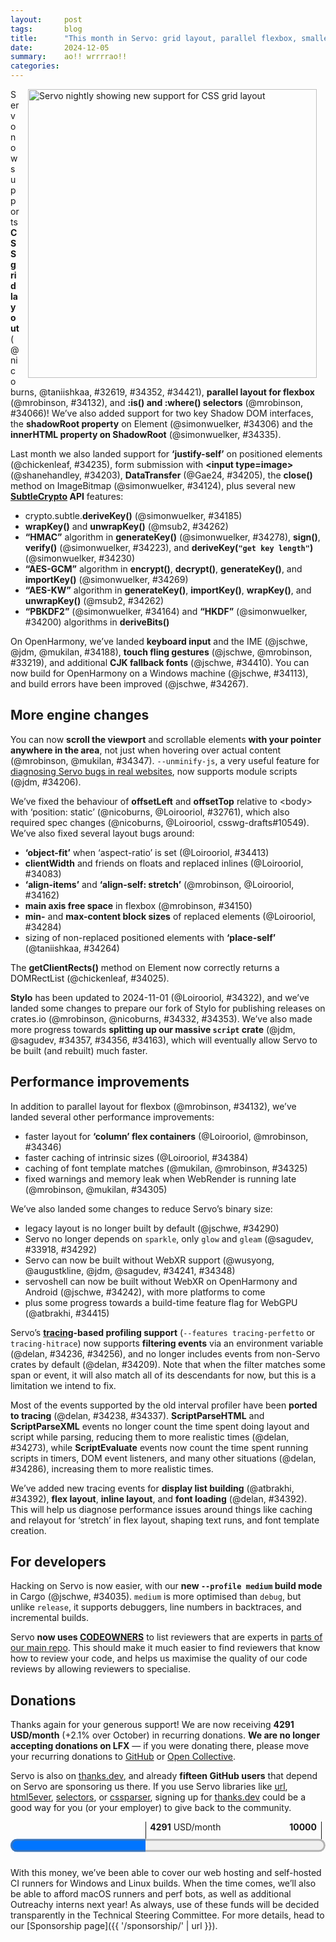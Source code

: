 ```yaml
---
layout:     post
tags:       blog
title:      "This month in Servo: grid layout, parallel flexbox, smaller binaries, and more!"
date:       2024-12-05
summary:    ao!! wrrrrao!!
categories:
---
```


<figure class="_figr"><a href="{{ '/img/blog/november-2024.png' | url }}"><img src="{{ '/img/blog/november-2024.png' | url }}" style="width: 33em;"
    alt="Servo nightly showing new support for CSS grid layout"></a></figure>

Servo now supports **CSS grid layout** (@nicoburns, @taniishkaa, #32619, #34352, #34421), **parallel layout for flexbox** (@mrobinson, #34132), and **:is() and :where() selectors** (@mrobinson, #34066)!
We’ve also added support for two key Shadow DOM interfaces, the **shadowRoot property** on Element (@simonwuelker, #34306) and the **innerHTML property on ShadowRoot** (@simonwuelker, #34335).

Last month we also landed support for **‘justify-self’** on positioned elements (@chickenleaf, #34235), form submission with **&lt;input type=image>** (@shanehandley, #34203), **DataTransfer** (@Gae24, #34205), the **close()** method on ImageBitmap (@simonwuelker, #34124), plus several new **[SubtleCrypto](https://developer.mozilla.org/en-US/docs/Web/API/SubtleCrypto) API** features:

- crypto.subtle.**deriveKey()** (@simonwuelker, #34185)
- **wrapKey()** and **unwrapKey()** (@msub2, #34262)
- **“HMAC”** algorithm in **generateKey()** (@simonwuelker, #34278), **sign()**, **verify()** (@simonwuelker, #34223), and **deriveKey(`"get key length"`)** (@simonwuelker, #34230)
- **“AES-GCM”** algorithm in **encrypt()**, **decrypt()**, **generateKey()**, and **importKey()** (@simonwuelker, #34269)
- **“AES-KW”** algorithm in **generateKey()**, **importKey()**, **wrapKey()**, and **unwrapKey()** (@msub2, #34262)
- **“PBKDF2”** (@simonwuelker, #34164) and **“HKDF”** (@simonwuelker, #34200) algorithms in **deriveBits()**

On OpenHarmony, we’ve landed **keyboard input** and the IME (@jschwe, @jdm, @mukilan, #34188), **touch fling gestures** (@jschwe, @mrobinson, #33219), and additional **CJK fallback fonts** (@jschwe, #34410).
You can now build for OpenHarmony on a Windows machine (@jschwe, #34113), and build errors have been improved (@jschwe, #34267).

## More engine changes

You can now **scroll the viewport** and scrollable elements **with your pointer anywhere in the area**, not just when hovering over actual content (@mrobinson, @mukilan, #34347).
`--unminify-js`, a very useful feature for [diagnosing Servo bugs in real websites](https://book.servo.org/hacking/web-compat-bugs.html#diagnosing-js-errors), now supports module scripts (@jdm, #34206).

We’ve fixed the behaviour of **offsetLeft** and **offsetTop** relative to &lt;body> with ‘position: static’ (@nicoburns, @Loirooriol, #32761), which also required spec changes (@nicoburns, @Loirooriol, csswg-drafts#10549).
We’ve also fixed several layout bugs around:

- **‘object-fit’** when ‘aspect-ratio’ is set (@Loirooriol, #34413)
- **clientWidth** and friends on floats and replaced inlines (@Loirooriol, #34083)
- **‘align-items’** and **‘align-self: stretch’** (@mrobinson, @Loirooriol, #34162)
- **main axis free space** in flexbox (@mrobinson, #34150)
- **min-** and **max-content block sizes** of replaced elements (@Loirooriol, #34284)
- sizing of non-replaced positioned elements with **‘place-self’** (@taniishkaa, #34264)

The **getClientRects()** method on Element now correctly returns a DOMRectList (@chickenleaf, #34025).

**Stylo** has been updated to 2024-11-01 (@Loirooriol, #34322), and we’ve landed some changes to prepare our fork of Stylo for publishing releases on crates.io (@mrobinson, @nicoburns, #34332, #34353).
We’ve also made more progress towards **splitting up our massive `script` crate** (@jdm, @sagudev, #34357, #34356, #34163), which will eventually allow Servo to be built (and rebuilt) much faster.

## Performance improvements

In addition to parallel layout for flexbox (@mrobinson, #34132), we’ve landed several other performance improvements:

- faster layout for **‘column’ flex containers** (@Loirooriol, @mrobinson, #34346)
- faster caching of intrinsic sizes (@Loirooriol, #34384)
- caching of font template matches (@mukilan, @mrobinson, #34325)
- fixed warnings and memory leak when WebRender is running late (@mrobinson, @mukilan, #34305)

We’ve also landed some changes to reduce Servo’s binary size:

- legacy layout is no longer built by default (@jschwe, #34290)
- Servo no longer depends on `sparkle`, only `glow` and `gleam` (@sagudev, #33918, #34292)
- Servo can now be built without WebXR support (@wusyong, @augustkline, @jdm, @sagudev, #34241, #34348)
- servoshell can now be built without WebXR on OpenHarmony and Android (@jschwe, #34242), with more platforms to come
- plus some progress towards a build-time feature flag for WebGPU (@atbrakhi, #34415)

Servo’s **[tracing](https://docs.rs/tracing/0.1.40/tracing/)-based profiling support** (`--features tracing-perfetto` or `tracing-hitrace`) now supports **filtering events** via an environment variable (@delan, #34236, #34256), and no longer includes events from non-Servo crates by default (@delan, #34209).
Note that when the filter matches some span or event, it will also match all of its descendants for now, but this is a limitation we intend to fix.

Most of the events supported by the old interval profiler have been **ported to tracing** (@delan, #34238, #34337).
**ScriptParseHTML** and **ScriptParseXML** events no longer count the time spent doing layout and script while parsing, reducing them to more realistic times (@delan, #34273), while **ScriptEvaluate** events now count the time spent running scripts in timers, DOM event listeners, and many other situations (@delan, #34286), increasing them to more realistic times.

We’ve added new tracing events for **display list building** (@atbrakhi, #34392), **flex layout**, **inline layout**, and **font loading** (@delan, #34392).
This will help us diagnose performance issues around things like caching and relayout for ‘stretch’ in flex layout, shaping text runs, and font template creation.

## For developers

Hacking on Servo is now easier, with our **new `--profile medium` build mode** in Cargo (@jschwe, #34035).
`medium` is more optimised than `debug`, but unlike `release`, it supports debuggers, line numbers in backtraces, and incremental builds.

Servo **now uses [CODEOWNERS](https://docs.github.com/en/repositories/managing-your-repositorys-settings-and-features/customizing-your-repository/about-code-owners)** to list reviewers that are experts in [parts of our main repo](https://github.com/servo/servo/blob/3515b83a95cb65da30c1e3988f7a47f79fd7b9bd/.github/CODEOWNERS).
This should make it much easier to find reviewers that know how to review your code, and helps us maximise the quality of our code reviews by allowing reviewers to specialise.

<!--
- 4291.50/month donations
    - 2131.50/month opencollective
    - 2160.00/month github
    - ?.??/month thanks.dev (15 donors)
- DONE CODEOWNERS 34316 34308 34304 34334 34351
- new features
    - DONE shadowRoot property on Element 34306
    - DONE innerHTML property on ShadowRoot 34335
    - DONE getClientRects() method on Element 34025
    - DONE crypto.subtle.deriveKey() 34185
    - DONE crypto.subtle.{wrapKey,unwrapKey} 34262
    - DONE crypto.subtle.{encrypt,decrypt,generateKey,importKey} for AES-GCM 34269
    - DONE crypto.subtle.generateKey() for HMAC 34278
    - DONE crypto.subtle.deriveKey("get key length") for HMAC 34230
    - DONE crypto.subtle.{sign,verify} for HMAC 34223
    - DONE crypto.subtle.{generateKey,importKey,wrapKey,unwrapKey} for AES-KW 34262
    - DONE crypto.subtle.deriveBits() for PBKDF2 34164
    - DONE crypto.subtle.deriveBits() for HKDF 34200
    - DONE :is() and :where() 34066
    - DONE form submission with <input type=image> 34203
    - js.disable_jit pref 34231
    - DONE ?DataTransfer api 34205
    - DONE ?close() method on ImageBitmap 34124
- DONE layout
    - DONE css grid 32619 34352 34421
    - DONE parallel flexbox 34132
    - DONE ‘justify-self’ on abspos elements 34235
    - DONE faster column flex 34346 34372
    - DONE faster intrinsic size caching 34384
    - DONE fixed clientWidth etc for floats and replaced inlines 34083
    - DONE fixed ‘object-fit’ when ‘aspect-ratio’ is set 34413
    - DONE fixed sizing of non-replaced abspos elements with ‘place-self’ 34264
    - DONE fixed min/max-content block sizes of replaced elements 34284
    - DONE fixed offsetLeft and offsetTop relative to <body> with ‘position:static’ 32761 nicoburns Loirooriol
    - DONE fixed bugs in flexbox stretch and free space 34162 34150
- DONE stylo
    - DONE upgrade to 2024-11-01 34322
    - DONE prepare for crates.io releases 34332 34353
- DONE script
    - DONE more work on split 34357 34356 34163
    - DONE `--unminify-js` now supports module scripts 34206
- DONE usability
    - DONE scroll anywhere, not just over content 34347 mrobinson mukilan
- DONE ohos
    - DONE keyboard and ime support 34188
    - DONE touch fling 33219 jschwe mrobinson
    - DONE cjk fallback fonts 34410
    - DONE better build errors 34267
    - DONE fixed build on windows hosts 34113
- DONE perf and binary size
    - DONE fixed font template caching 34325
    - DONE pending paint metrics 34305
    - DONE layout 2013 compiled out by default 34290
    - DONE webxr feature flag 34241 34348 wusyong augustkline jdm sagudev
    - DONE webxr optional on ohos/android 34242
    - DONE working on webgpu feature flag 34415
    - DONE more unification of gl bindings 33918 34292
- crashes
    - fixed crash when launching ohos app 34237
    - fixed crash when accessing style of non-shadow descendants of shadow hosts 34298
    - fixed crash in crypto.subtle handling of Algorithm 34239
    - fixed more crashes due to gc borrow hazards 34122 34087 34182
    - fixed crash in width/height properties on OffscreenCanvas 34165
- DONE tracing
    - DONE filtering with SERVO_TRACING 34236
    - DONE interval profiler migration 34238 34337
    - DONE trace level and `servo_profiling` 34256 34209
    - DONE fixed ScriptParseHTML and ScriptParseXML overcounting script/style/layout 34273
    - DONE fixed ScriptEvaluate undercounting events and timers 34286
    - DONE tracing for flex + inline + fonts 34392
    - DONE tracing for display lists 34128
- DONE hacking
    - DONE `medium` cargo profile 34035

>>> 2024-11-01T06:07:41Z
    0d7fa7544779842aa19bac88f380168e85668956	https://github.com/servo/servo/pull/34084	Use default object size as fallback for intrinsic size of replaced element (#34084)	
    f5fd560ef8cc1ae9c67641808956cefbacfa3169	https://github.com/servo/servo/pull/34081	net: Ensure that origin serialization is consistent (#34081)	
    851b125d4b42ff9663e1f9bed423aedf0657fa13	https://github.com/servo/servo/pull/34082	Properly handle fallback aspect ratio for videos (#34082)	
+   31566aef02af25625ec2f28d3b108f8e0234b974	https://github.com/servo/servo/pull/34083	Fix geometry queries for floats and replaced inlines (#34083)	
>>> 2024-11-02T06:06:55Z
    a3fda3893f1c48ba857e1fa9da0102632db66119	https://github.com/servo/servo/pull/34104	build(deps): bump syn from 2.0.85 to 2.0.86 (#34104)	dependabot[bot] <49699333+dependabot[bot]@users.noreply.github.com>
    3420b27d101608641dd7abf7079b12ddde3c7dda	https://github.com/servo/servo/pull/34103	build(deps): bump svg_fmt from 0.4.3 to 0.4.4 (#34103)	dependabot[bot] <49699333+dependabot[bot]@users.noreply.github.com>
    7d71f260a9e7d042ad78f7dc9d5e923dd90db669	https://github.com/servo/servo/pull/34102	build(deps): bump anstyle from 1.0.9 to 1.0.10 (#34102)	dependabot[bot] <49699333+dependabot[bot]@users.noreply.github.com>
    5512ff3491b9f2b2e3c4d4c6c31fa066d6a73fe8	https://github.com/servo/servo/pull/34101	build(deps): bump anyhow from 1.0.91 to 1.0.92 (#34101)	dependabot[bot] <49699333+dependabot[bot]@users.noreply.github.com>
+   257f4b84dbf523dd9079079c894ea53107dc2834	https://github.com/servo/servo/pull/34025	DOMRectList interface implementation (#34025)	
    d2c4448ac88669488a48ec93085b6183972089ad	https://github.com/servo/servo/pull/34076	Unify sizing logic for replaced elements (#34076)	
    f95c4cfaba1a3ee6e35bd3deac0973895a555598	https://github.com/servo/servo/pull/34096	servoshell: fix logical screen size calculation (#34096)	
    cc6f7c5bc42c049302480d42a5ebd70f984a1e8e	https://github.com/servo/servo/pull/33772	Conversion to Gradle KTS (#33772)	Mukilan Thiyagarajan <mukilan@igalia.com>
>>> 2024-11-03T06:05:52Z
    b22c0771be89e1962a2e39a43988278229fc0496	https://github.com/servo/servo/pull/34115	Update web-platform-tests to revision b'd2f2efe271ae2fa661c52ed2fe8564e21ad4036f' (#34115)	
+   0759dde11b8cbf8f06dee35314c60c845bd4062d	https://github.com/servo/servo/pull/34113	ohos: Fix mach build on windows hosts (#34113)	
    900d13fc2f785fa48346e6cfe2b1ab91790e4f5f	https://github.com/servo/servo/pull/34100	frozen array in XRInputSourcesChangeEvent, update `to_frozen_array` doc (#34100)	
    f47cc927a0934097fd97b0ad7595c43e22c5ca40	https://github.com/servo/servo/pull/34099	build(deps): bump thiserror from 1.0.65 to 1.0.66 (#34099)	dependabot[bot] <49699333+dependabot[bot]@users.noreply.github.com>
>>> 2024-11-04T06:09:07Z
    5d1d3d6b5a88fb94daae1acd8aa3bdaf21c9cd31	https://github.com/servo/servo/pull/33121	Update webgl conformance tests (#33121)	
    e64831d68a806bfa5dfd1bd05f489aaa42cf7b67	https://github.com/servo/servo/pull/34086	build(deps): bump exr from 1.72.0 to 1.73.0 (#34086)	dependabot[bot] <49699333+dependabot[bot]@users.noreply.github.com>	Mukilan Thiyagarajan <mukilan@igalia.com>
+   e5cc7ad235bf9782b0831350d85f87bcf80c4354	https://github.com/servo/servo/pull/34124	Implement `ImageBitmap.close` (#34124)	
    e93544c0039b196a2514207731ec9280e22a8564	https://github.com/servo/servo/pull/34118	Cleanup malloc_size_of for NodeIterator and HTMLCollection (#34118)	
    a2af619009a6adf2c845411c3dfc365b00457535	https://github.com/servo/servo/pull/34116	Enable more DOM preferences for unofficial WPT test runs (#34116)	
    2a6d480cd8ce4dccaa74420fd6a436d39c328bf7	https://github.com/servo/servo/pull/34114	Remove unnecessary clamping in used_size_as_if_inline_element() (#34114)	
>>> 2024-11-05T06:10:31Z
    537958a3ccb57502c558e4da0963307fd7481a14	https://github.com/servo/servo/pull/34137	build(deps): bump cc from 1.1.31 to 1.1.34 (#34137)	dependabot[bot] <49699333+dependabot[bot]@users.noreply.github.com>
    8dab5f4b80833902eb21ab5f694d190c1caa2fbb	https://github.com/servo/servo/pull/34136	build(deps): bump url from 2.5.1 to 2.5.3 (#34136)	dependabot[bot] <49699333+dependabot[bot]@users.noreply.github.com>	Oriol Brufau <obrufau@igalia.com>
+   cc6163dcddcc6918f11bb4b7f134929bd50023bd	https://github.com/servo/servo/pull/34122	Fix GC borrow hazards triggered by LoadBlocker::terminate (#34122)	
    072ff302d2142fa684b2d5e7024522384e1daf58	https://github.com/servo/servo/pull/34090	Replace ComputedValues with WritingMode on IndefiniteContainingBlock (#34090)	
    73d2f3c453d23099845fe215987853e227e84f67	https://github.com/servo/servo/pull/34092	Return cached object from `CryptoKey.algorithm` getter (#34092)	
    f6aaf82b9b3b6756afde8b059b29e911b2de8bf3	https://github.com/servo/servo/pull/34141	build(deps): bump thiserror from 1.0.66 to 1.0.68 (#34141)	dependabot[bot] <49699333+dependabot[bot]@users.noreply.github.com>
    735618e9ad0dc1735a40512fa455855fb03b05fd	https://github.com/servo/servo/pull/34139	build(deps): bump tracing-perfetto from 0.1.1 to 0.1.2 (#34139)	dependabot[bot] <49699333+dependabot[bot]@users.noreply.github.com>
    89f75a90553da7e9139646315ba288128d509697	https://github.com/servo/servo/pull/34138	build(deps): bump idna from 1.0.2 to 1.0.3 (#34138)	dependabot[bot] <49699333+dependabot[bot]@users.noreply.github.com>
    93f6396e6b8a16a1599bd7bad4e630e08a130e06	https://github.com/servo/servo/pull/34135	build(deps): bump tar from 0.4.42 to 0.4.43 (#34135)	dependabot[bot] <49699333+dependabot[bot]@users.noreply.github.com>
    cbfcd68bcc5b5f411400b603b76cb31b884b21ea	https://github.com/servo/servo/pull/34068	CI: use new intermittent-tracker deployment (#34068)	
    e355cc02637421d19a980d5af0ff2295da979472	https://github.com/servo/servo/pull/34130	Bigger timeout for mac unit tests (#34130)	
>>> 2024-11-06T06:06:32Z
    756c2491452e493289c5ac17f9101d3c44965946	https://github.com/servo/servo/pull/34157	build(deps): bump cc from 1.1.34 to 1.1.35 (#34157)	dependabot[bot] <49699333+dependabot[bot]@users.noreply.github.com>
    bff58cb44e72d67a3201ebb2bac8dd242dcc921c	https://github.com/servo/servo/pull/34156	build(deps): bump rustix from 0.38.38 to 0.38.39 (#34156)	dependabot[bot] <49699333+dependabot[bot]@users.noreply.github.com>
    0231571ecf0a0e65c19c1b8d68116cb4dc42b74f	https://github.com/servo/servo/pull/34155	ohos: Bump ohos-vsync and ohos-sys (#34155)	
    included in last month	ee7b207f967135c95733439ed9f34c8001cf3122	https://github.com/servo/servo/pull/34091	Implement keyword sizes for replaced elements (#34091)	
+   3289e7d84dd6d905099d99751781a66da55fe04e	https://github.com/servo/servo/pull/34150	layout: Properly calculate free space in flexbox flexible length resolution (#34150)	
+   fe0701e226c5f3f34380cdff3e3cfef76aca9893	https://github.com/servo/servo/pull/34132	layout: Add parallel layout to flexbox (#34132)	
    80cc4500a370f457bbe27aef17646b83acd44f56	https://github.com/servo/servo/pull/34149	Rename ImageOrientation default to "from-image" (#34149)	
    f151cdf6eede508eb0b4fc972413e0a4b442f5b5	https://github.com/servo/servo/pull/34148	layout: Remove an obselete comment from flexbox (#34148)	
+   25a0764a37a585d032ca352923b24995f8cbf1a0	https://github.com/servo/servo/pull/34087	Use out parameter for generated methods returning JSVal (#34087)	
>>> 2024-11-07T06:08:59Z
    48d193cb835422dcdd3aeb39bd2bf27313eadf07	https://github.com/servo/servo/pull/34145	implement CachedFrozenArray (#34145)	
+   6c2b840e37825ecf47140ece52f882df4bc5cc03	https://github.com/servo/servo/pull/34163	Support associated types in must_root lint (#34163)	
    2d3b46670fed62d39e5876feb092443e61889e48	https://github.com/servo/servo/pull/34170	build(deps): bump xml-rs from 0.8.22 to 0.8.23 (#34170)	dependabot[bot] <49699333+dependabot[bot]@users.noreply.github.com>
    63348e707acf4f788095910b91b2a9126e2d0069	https://github.com/servo/servo/pull/34169	build(deps): bump anyhow from 1.0.92 to 1.0.93 (#34169)	dependabot[bot] <49699333+dependabot[bot]@users.noreply.github.com>
    47997b117740401cb37a122aff5f5546c0792c09	https://github.com/servo/servo/pull/34168	build(deps): bump cc from 1.1.35 to 1.1.36 (#34168)	dependabot[bot] <49699333+dependabot[bot]@users.noreply.github.com>
    07aa561295895cca5ea2afcb5db9775f3bbd4c77	https://github.com/servo/servo/pull/34166	ohos: Remove unneeded dirs dependency in servo_config (#34166)	
+   2f6ca9407bf28245b74304ee981080ecf12265cb	https://github.com/servo/servo/pull/34164	Implement `SubtleCrypto.deriveBits` with PBDKF2 (#34164)	
+   c0a4eee1feace81a77c54d982943bb3e11172e47	https://github.com/servo/servo/pull/34165	Add [EnforceRange] on OffscreenCanvas width/height idl attribute (#34165)	
    a61522a1e8b9f0254786ea6a304489c8ba138a9a	https://github.com/servo/servo/pull/34153	layout: Clean up the flexible length resolution algorithm (#34153)	
>>> 2024-11-08T06:08:02Z
    4f6283d7fead1b2489456651185e3a8bbbc725e8	https://github.com/servo/servo/pull/34178	ohos/android: Fix some compiler warnings (#34178)	
    219d3c9cd57f4743821fd7fc2446a3be196e51bc	https://github.com/servo/servo/pull/34181	build(deps): bump polling from 3.7.3 to 3.7.4 (#34181)	dependabot[bot] <49699333+dependabot[bot]@users.noreply.github.com>
    3af928eb7b3a49801964a4831f7339e316bab06d	https://github.com/servo/servo/pull/34179	build(deps): bump tokio from 1.41.0 to 1.41.1 (#34179)	dependabot[bot] <49699333+dependabot[bot]@users.noreply.github.com>
    ac7419cf57d13c73fc35fe156e6f38d378814868	https://github.com/servo/servo/pull/34167	Consistently use `Dom` in native promise handlers (#34167)	
    05ee551af8b6ccbd18aaf27b04237ee4751bd2cb	https://github.com/servo/servo/pull/34175	sort Bindings.conf (#34175)	
>>> 2024-11-09T06:04:46Z
    da462d0fcda24f11ad2c67f5db7a2db0ea0f95e2	https://github.com/servo/servo/pull/34192	Implement referrer policy for dom worker construction (#34192)	
    6c1cd56e529c392b323033618c9bed4760a6aef7	https://github.com/servo/servo/pull/34189	build(deps): bump fastrand from 2.1.1 to 2.2.0 (#34189)	dependabot[bot] <49699333+dependabot[bot]@users.noreply.github.com>
    2e844d6b3a3d7612abb3435779f1e83273c68ee5	https://github.com/servo/servo/pull/34190	build(deps): bump tempfile from 3.13.0 to 3.14.0 (#34190)	dependabot[bot] <49699333+dependabot[bot]@users.noreply.github.com>
+   f4cc20f7ef1e8b59fe6e088c43982a9cc9d1d935	https://github.com/servo/servo/pull/34162	layout: Fix caching of streching flex items in row flex (#34162)	Oriol Brufau <obrufau@igalia.com>
    e366d253dc4306bec2da246bca04dd7435b355ea	https://github.com/servo/servo/pull/34187	build(deps): bump cc from 1.1.36 to 1.1.37 (#34187)	dependabot[bot] <49699333+dependabot[bot]@users.noreply.github.com>
+   6b94b2c6846b52a94aaee184c1e0d276b8f85887	https://github.com/servo/servo/pull/34185	Implement `subtlecrypto.deriveKey` (#34185)	
    fe58556c0bf37f9f13685c367341d598fcb52d33	https://github.com/servo/servo/pull/34177	Disable resources_for_tests in production (#34177)	
    39ef61c324da49308bc4e796d6f5ac1257dd9c9b	https://github.com/servo/servo/pull/34173	Exclude `crown` from the root Cargo workspace (#34173)	Delan Azabani <dazabani@igalia.com>
    ac5c67849e97c82abf1bc9fdbb30b8d85713fbcc	https://github.com/servo/servo/pull/34180	build(deps): bump libc from 0.2.161 to 0.2.162 (#34180)	dependabot[bot] <49699333+dependabot[bot]@users.noreply.github.com>
+   85a9ca7cb6b850f24c06a4bee71a9f61100f1d0c	https://github.com/servo/servo/pull/34128	layout: Add instrumentation for `display_list` (#34128)	
    645176742813c423c3c5016eaba69a546b286339	https://github.com/servo/servo/pull/33977	Implement PolicyContainer and update the default ReferrerPolicy (#33977)	
>>> 2024-11-10T06:06:06Z
    dcb9058fe367390c3043d2d261f53eff485a52d2	https://github.com/servo/servo/pull/34160	ohos: Bump napi-ohos (#34160)	
    5e2c7908d0206e6a7a2e57cea72a3ca432a1afbb	https://github.com/servo/servo/pull/34201	Use the correct fallback referrer policy for the empty string case (#34201)	
    4da378a987fe4b47aad4e993d2e079010e495823	https://github.com/servo/servo/pull/34202	Update web-platform-tests to revision b'8686b7a6d288d3b2c22b5ddb5a21773619b22b85' (#34202)	
+   cdd0006e3d5ac4a8bc7731c2747a0d1a47f28078	https://github.com/servo/servo/pull/34200	Implement HKDF support for `subtlecrypto.deriveBits` (#34200)	
    67ac59b80994bb2b5ad11e54315165efcbabcaba	https://github.com/servo/servo/pull/34193	subtlecrypto: Replace `NormalizedAlgorithm` with specialized variants (#34193)	
>>> 2024-11-11T06:10:55Z
+   72971bd2716a7e574a4c6c3395c7a710652427b4	https://github.com/servo/servo/pull/33219	Add simple fling implementation (#33219)	Martin Robinson <mrobinson@igalia.com>
>>> 2024-11-12T06:11:06Z
    8801698ecaf05fbd7ff9ac77bf15b12d75afc56e	https://github.com/servo/servo/pull/34219	build(deps): bump allocator-api2 from 0.2.18 to 0.2.20 (#34219)	dependabot[bot] <49699333+dependabot[bot]@users.noreply.github.com>
+   8d3d7b74035a0cb501d9b3192a79636ede8bfce2	https://github.com/servo/servo/pull/34223	Implement `crypto.subtle.sign/verify` with HMAC (#34223)	
    deddcf2c7a7ad182720aed3da50d028c1e5ecb7d	https://github.com/servo/servo/pull/34224	Fix writing of apis.html (#34224)	
    4f4b7b1abf8919ff045da0295a45111a890a75e5	https://github.com/servo/servo/pull/34214	build(deps): bump thiserror from 1.0.68 to 1.0.69 (#34214)	dependabot[bot] <49699333+dependabot[bot]@users.noreply.github.com>
    6a62d52cbb0385276de617c956a0e1d880469bc9	https://github.com/servo/servo/pull/34211	Use LazyCells instead of callbacks when resolving size keywords (#34211)	
    5423e622ed283dfdde832c18479a3d6b95c8cf69	https://github.com/servo/servo/pull/34212	Allow tidy to pass without support/crown/target (#34212)	
+   f83e0a8b678075fd6063e2f93b4ed727dc3f66fc	https://github.com/servo/servo/pull/34209	Filter Perfetto traces to `servo_profiling` spans and events only (#34209)	
    b28260aa130ce36230bb01686495845b5523ebc1	https://github.com/servo/servo/pull/34152	Fix inline content sizes of intrinsic element with indefinite block size (#34152)	
>>> 2024-11-13T06:04:55Z
+   5e7664b72e4f1940f4719dddbedc6d1656c8c47e	https://github.com/servo/servo/pull/34230	Implement `"get key length"` operation for HMAC algorithm (#34230)	
    81c1f961e910fc4ac761d96ca70abf9fdeb40031	https://github.com/servo/servo/pull/34234	build(deps): bump cc from 1.1.37 to 1.2.0 (#34234)	dependabot[bot] <49699333+dependabot[bot]@users.noreply.github.com>
    bf75f17348d4174127973d19c72e405dbc5efaa3	https://github.com/servo/servo/pull/34233	Add `BoxFragment::is_inline_box()` (#34233)	
+   ae029242f82459233a683c7623121dde6cae3f5b	https://github.com/servo/servo/pull/34206	Unminify module scripts. (#34206)	
    672b37dd9c4b27fb9892ce7148d163444bf10de0	https://github.com/servo/servo/pull/34229	build(deps): bump cpufeatures from 0.2.14 to 0.2.15 (#34229)	dependabot[bot] <49699333+dependabot[bot]@users.noreply.github.com>
    2f53e24131f18f6c56f10583102ed7e2a3964537	https://github.com/servo/servo/pull/34228	build(deps): bump serde from 1.0.214 to 1.0.215 (#34228)	dependabot[bot] <49699333+dependabot[bot]@users.noreply.github.com>
    5970132595e5fc7b3c251aa96c37fdc62bfca47f	https://github.com/servo/servo/pull/34227	build(deps): bump napi-ohos related crates (#34227)	
    128b017f1e1e86e4342140e13e13c5cffbccdac7	https://github.com/servo/servo/pull/34217	build(deps): bump rustix from 0.38.39 to 0.38.40 (#34217)	dependabot[bot] <49699333+dependabot[bot]@users.noreply.github.com>
>>> 2024-11-14T06:06:28Z
+   3fd1a229df65406699c5795cf504948cdb314320	https://github.com/servo/servo/pull/34182	Add some more CanGc arguments for compiling module scripts. (#34182)	
+   6b6697e97bd3f88c3e5da4d632afb611be1a403e	https://github.com/servo/servo/pull/34242	servoshell: Fix --no-default-features and make webxr optional on ohos/android (#34242)	
+   47a243614f920cb9cf4c058ee9d0584377a2a11e	https://github.com/servo/servo/pull/34241	feat: `webxr` feature flag (#34241)	august kline <me@augustkline.com>
+   91f96cc9dd028939715a2854b11bbdade6050a5e	https://github.com/servo/servo/pull/34235	Support justify-self on absolutely positioned elements (#34235)	
+   114cf9a1cc75ea97ce461079519d161981af1a34	https://github.com/servo/servo/pull/34237	ohos: avoid passing some cli arguments to servo (#34237)	
    91026444701cfd68658beb21fbf446f6ed8723e6	https://github.com/servo/servo/pull/34232	Use a RwLock to cache inline_content_sizes() (#34232)	
+   c00804190cdc256183ade8f050d5f0408b550303	https://github.com/servo/servo/pull/34236	Allow filtering of tracing events via SERVO_TRACING (#34236)	
+   873e82a5329dffeeef9c91d0e47cf34c41c53b03	https://github.com/servo/servo/pull/34231	Add `js.disable_jit` pref (#34231)	
>>> 2024-11-15T06:23:51Z
    495cceb7de813f6f1936d77821e8cf04ca2857cd	https://github.com/servo/servo/pull/34251	build(deps): bump cc from 1.2.0 to 1.2.1 (#34251)	dependabot[bot] <49699333+dependabot[bot]@users.noreply.github.com>
    69cbdd24911d2fa01511343c9aeb85d5c3a9222b	https://github.com/servo/servo/pull/34250	build(deps): bump flate2 from 1.0.34 to 1.0.35 (#34250)	dependabot[bot] <49699333+dependabot[bot]@users.noreply.github.com>
    30423bb6ac6bc00435ad32512f9b9ab461c29e40	https://github.com/servo/servo/pull/34249	build(deps): bump clap_lex from 0.7.2 to 0.7.3 (#34249)	dependabot[bot] <49699333+dependabot[bot]@users.noreply.github.com>
    557a0ceb89c91983df83b984ac47f60ac8e1a97b	https://github.com/servo/servo/pull/34247	Protect against arithmetic underflow in TableBuilder::current_y() (#34247)	
+   313597f325a48243300c73bf786d1c2421825ca4	https://github.com/servo/servo/pull/34203	fix: allow form submission for input [type=image] (#34203)	
>>> 2024-11-16T06:05:15Z
+   ee63174d6ff0b3b7d9b255fc47c72a82ae63bc09	https://github.com/servo/servo/pull/34239	subtlecrypto: Don't throw exceptions twice when converting to Algorithm object (#34239)	
    7ae0459360dad977d24fe81fbb322c92308f6c88	https://github.com/servo/servo/pull/34261	build(deps): bump clap from 4.5.20 to 4.5.21 (#34261)	dependabot[bot] <49699333+dependabot[bot]@users.noreply.github.com>
+   538ac61a82ebd4f6bd02062c23c654cf83fb18ec	https://github.com/servo/servo/pull/34188	ohos: Add basic IME and keyboard support (#34188)	Josh Matthews <josh@joshmatthews.net>	Mukilan Thiyagarajan <mukilanthiagarajan@gmail.com>
    c64d5e9d30c48f59e61439947c63a2b97a45512f	https://github.com/servo/servo/pull/34258	mach bootstrap: Lock cargo-deny to 0.16.1 (#34258)	
    56fed22a5bc3ef000ec6393c9369015d4d68ba5e	https://github.com/servo/servo/pull/34257	CI: Fix lint job (#34257)	
+   aa7116c75d2f13f554ce4db162344aaea59e60b0	https://github.com/servo/servo/pull/34238	Plumb time profiler output into tracing (#34238)	
>>> 2024-11-17T06:05:54Z
    dca33f681ab6b33e2680d053add83e30e01665bd	https://github.com/servo/servo/pull/34265	Update web-platform-tests to revision b'6cf69a4f431581e9438681abc776029308ee8a8c' (#34265)	
+   695595094838f1081b426906264ff438c323acba	https://github.com/servo/servo/pull/32761	Fix offsetLeft/offsetTop to match major browsers (#32761)	Oriol Brufau <obrufau@igalia.com>
>>> 2024-11-18T06:19:52Z
    f71f38bd3de00180b2dc632ef3cce90c558cfa06	https://github.com/servo/servo/pull/34266	mach: Fix notifications on windows 11 (#34266)	
+   0d2ce68d5006214a5aa4c5b7e98c9073f135db7c	https://github.com/servo/servo/pull/34267	mach: ohos: Print error message when hvigor fails (#34267)	
>>> 2024-11-19T06:08:33Z
+   caf2467649336abefe1deb71c669fa6f13fc8086	https://github.com/servo/servo/pull/34256	Set all tracing spans to trace level for now (#34256)	
+   9a98852806272779be0b9562c7f90a57e4f7b80d	https://github.com/servo/servo/pull/34273	Make ScriptParseHTML and ScriptParseXML only count actual parsing time (#34273)	
+   124c5bbbf3b2bbcaecedfa275ad22005806940c2	https://github.com/servo/servo/pull/34262	crypto: Support key wrap operations + AES-KW (#34262)	
+   8c689aac677064fa50a4cb061be7b582cb9c9db0	https://github.com/servo/servo/pull/34284	Fix min/max-content block size of replaced element (#34284)	
    696c591d81a0429365f41806e05e827cbb9f507c	https://github.com/servo/servo/pull/34279	build(deps): bump libc from 0.2.162 to 0.2.164 (#34279)	dependabot[bot] <49699333+dependabot[bot]@users.noreply.github.com>
    9f71ca09bd9320124dd1a1e5a0806e1acaf126a7	https://github.com/servo/servo/pull/34280	build(deps): bump serde_json from 1.0.132 to 1.0.133 (#34280)	dependabot[bot] <49699333+dependabot[bot]@users.noreply.github.com>
+   2485bd9a63addf6f1523f591801e26716e80b627	https://github.com/servo/servo/pull/34278	Implement HMAC key generation (#34278)	
+   11dfbd6f90bc7bc8b8d7485695548b5ad685d0e1	https://github.com/servo/servo/pull/34264	layout: Use `Size::FitContent` when the alignment isn't `normal` or `stretch` for absolutely positioned elements (#34264)	
    997b6411c034a3d8ea3d285e24cca982d4b4f3e8	https://github.com/servo/servo/pull/34272	mach: run linux unit tests for 'full' try jobs (#34272)	sagudev <16504129+sagudev@users.noreply.github.com>
>>> 2024-11-20T06:07:43Z
    this and 34295 cancel each other out	c73e4baca206c172802be145c1fb8d110c1be863	https://github.com/servo/servo/pull/34295	Preference-gate `crypto.subtle` (#34295)	
    this and 34295 cancel each other out	79a2f070ed17a227e0dd3a499252716a6adf1361	https://github.com/servo/servo/pull/34294	Enable SubtleCrypto by default (#34294)	
+   65c84d230bcac6545cde7c06fe7fe22b1fb2f8cb	https://github.com/servo/servo/pull/34292	Replace sparkle with glow in shared/canvas (#34292)	
    4d28d6f96e05e6aa3b05097407acf7f20f4870e2	https://github.com/servo/servo/pull/34291	build(deps): bump rustix from 0.38.40 to 0.38.41 (#34291)	dependabot[bot] <49699333+dependabot[bot]@users.noreply.github.com>
    b4643c1f11d1929c715f38cdf1bdd32559bc9fdf	https://github.com/servo/servo/pull/34288	script: Remove a warning about a common situation involving OOP iframes (#34288)	Mukilan Thiyagarajan <mukilan@igalia.com>
+   0eda2de19fd69619bf9a8ac47da34b764c3d06f8	https://github.com/servo/servo/pull/34066	style: Add support for `is()` and `where()` selectors (#34066)	
    975e2ae85925d5660d09415de33ea77537bcf0d4	https://github.com/servo/servo/pull/34263	Remove referrer policy from document (#34263)	
+   83f8e888189cc265e73d6a3849f7b8c71c080181	https://github.com/servo/servo/pull/34269	Implement AES-GCM support for subtlecrypto (#34269)	
    5113147f801bc6ef1f1da7d181599f13b76c0a0d	https://github.com/servo/servo/pull/34287	mach: Remove `mach rustup` (#34287)	
+   26748621cda6301038647b3b3f06ed9c681c5d11	https://github.com/servo/servo/pull/34286	Make ScriptEvaluate count script execution in DOM events and timers (#34286)	
    4a06dc53f66a1d9a7b2f8619bfe13c6ccacb28c4	https://github.com/servo/servo/pull/34285	[NFC] Remove unused interval profiler events (#34285)	
    0a849adfa118ff8e76518cc390edd3d1551469d0	https://github.com/servo/servo/pull/34283	Update vergen to v9 (#34283)	
    09684a350121db480959959832162b7cd03fbab8	https://github.com/servo/servo/pull/34281	Fix various clippy warnings on OpenHarmony (#34281)	
>>> 2024-11-21T06:05:05Z
+   527e2d426d1101b281e5b30b870859d44425465a	https://github.com/servo/servo/pull/34306	Implement `element.shadowRoot` attribute (#34306)	
+   c5cf2621b672ff481ad1494dc280f578e146c4e0	https://github.com/servo/servo/pull/34316	Add @Loirooriol to the `CODEOWNERS` file (#34316)	
+   f3ad078358c6e6eefd6326283b7e9fc0a2e2f406	https://github.com/servo/servo/pull/34298	Include non-shadowdom children of shadow hosts in style calculation (#34298)	
    2889e934f5bdb2096a0b01da05f58047d393b66b	https://github.com/servo/servo/pull/34314	build(deps): bump ctor from 0.2.8 to 0.2.9 (#34314)	dependabot[bot] <49699333+dependabot[bot]@users.noreply.github.com>
    716a183f742ce3035169fb262327f99df07a1286	https://github.com/servo/servo/pull/34313	build(deps): bump bytemuck from 1.19.0 to 1.20.0 (#34313)	dependabot[bot] <49699333+dependabot[bot]@users.noreply.github.com>
    e13b4bda27ade84f3433e8be84d5c5c5d9f9d5bb	https://github.com/servo/servo/pull/34312	build(deps): bump unicode-ident from 1.0.13 to 1.0.14 (#34312)	dependabot[bot] <49699333+dependabot[bot]@users.noreply.github.com>
    2ae411b2b108114350afe9eb476fffbf7c601950	https://github.com/servo/servo/pull/34310	build(deps): bump itoa from 1.0.11 to 1.0.12 (#34310)	dependabot[bot] <49699333+dependabot[bot]@users.noreply.github.com>
    2bc5469efe786f262b1b245f28f295f9a2fc23d7	https://github.com/servo/servo/pull/34309	build(deps): bump the napi-ohos-related group with 4 updates (#34309)	dependabot[bot] <49699333+dependabot[bot]@users.noreply.github.com>
+   b3eb5bb02ca7a2b0735aa34ccbfae9814e037320	https://github.com/servo/servo/pull/34308	Add @mrobinson to the `CODEOWNERS` file (#34308)	
    138ec6d0ec5575009aa7d0c3aae3c80ceea476b7	https://github.com/servo/servo/pull/34297	Remove the containing_block parameter from TableLayout::layout_caption (#34297)	
+   4451a59f883c22f38aa66c2b3e656b10362b49f9	https://github.com/servo/servo/pull/34305	compositing: Properly clean up pending paint metrics (#34305)	Mukilan Thiyagarajan <mukilan@igalia.com>
    06dce314f80a886bb10fec889d1b6e5c6ac070b7	https://github.com/servo/servo/pull/34307	crown: fix build for rust 1.82 on musl (#34307)	
    c8626985ca3aeafb186ecdf1ab6e5d75f793470d	https://github.com/servo/servo/pull/34146	Use try-parser in main workflow (#34146)	
+   a58d6d1fa107cb208c11d47a234e082837b05a42	https://github.com/servo/servo/pull/34304	Update CODEOWNERS (#34304)	
+   063071ba72c8cfc98bc3b5914a2114c335531d7a	https://github.com/servo/servo/pull/33918	Replace `sparkle` with `glow` in `components/canvas` (#33918)	
    910e8dc89f675cf6877b44b3b743033e07e3fff4	https://github.com/servo/servo/pull/34299	Enable Shadow DOM for tests (#34299)	
>>> 2024-11-22T06:02:02Z
    67012a5091dc1d1dde5e3a46f926851e57b35226	https://github.com/servo/servo/pull/34336	Remove etc/shell.nix in favour of shell.nix (#34336)	
    1f0b88934b628b49ad12db599ec36fc552bd49fd	https://github.com/servo/servo/pull/34276	script: Throw a `TypeError` when trying to create an `OffscreenCanvas` with an unknown context type (#34276)	
    bd9843405a04c062df982ef9fa917bbb756149a9	https://github.com/servo/servo/pull/34333	crypto: Fix 192-bit checks for AES-GCM encrypt/decrypt (#34333)	
    108e316aa602a502b98c4f8a8460599b66aa81bd	https://github.com/servo/servo/pull/34329	build(deps): bump syn from 2.0.87 to 2.0.89 (#34329)	dependabot[bot] <49699333+dependabot[bot]@users.noreply.github.com>
+   6cbd89dbb0452f30477671ff72ff6c03b3fac097	https://github.com/servo/servo/pull/32619	Layout: Implement CSS Grid using `taffy` (#32619)	
    339062c890361017d91ec84121c833ce5ee43c84	https://github.com/servo/servo/pull/34331	build(deps): bump proc-macro2 from 1.0.89 to 1.0.91 (#34331)	dependabot[bot] <49699333+dependabot[bot]@users.noreply.github.com>
    ce0cda07192557e79b737d438d86ee4b2cbe0322	https://github.com/servo/servo/pull/34330	build(deps): bump itoa from 1.0.12 to 1.0.13 (#34330)	dependabot[bot] <49699333+dependabot[bot]@users.noreply.github.com>
+   97f53021b1b93890d51e16786423c28536705d6d	https://github.com/servo/servo/pull/34322	Upgrade Stylo to 2024-11-01 (#34322)	
+   a6db3cb7029bb6915f6ffed430e0b1a49f88585f	https://github.com/servo/servo/pull/34290	Disable layout-2013 feature by default (#34290)	
+   a731b25f0cc245bf949e86aa134ee0163cc76c54	https://github.com/servo/servo/pull/34325	fonts: fix broken caching of font template matches (#34325)	Martin Robinson <mrobinson@igalia.com>
    c05612fc9ad1dc1f6852ea0ee61dcc5a0edc3f42	https://github.com/servo/servo/pull/34327	Fix nix-shell without an explicit path (#34327)	
    3d8f99c4e65b64e7231a1b5789e397c750e04569	https://github.com/servo/servo/pull/34317	crypto: Include `key_ops` in exported JWKs, support JWK for HMAC import (#34317)	
+   80529ef3588a0e7cf32e9783d5cd671118627ec7	https://github.com/servo/servo/pull/34035	Add `medium` profile for daily work scenario (#34035)	
>>> 2024-11-23T06:04:32Z
    9542466b31c46f6866383c023c889e0e7713097a	https://github.com/servo/servo/pull/34350	Remove unnecessary clone in layout (#34350)	
+   f943ba023a3547543bace0c104c7bb8c51f44cd8	https://github.com/servo/servo/pull/34346	Improve performance of column flexboxes (#34346)	Martin Robinson <mrobinson@igalia.com>
    524c54640dc2e9ac743e1dc2895fb51a3f9d9783	https://github.com/servo/servo/pull/34345	build(deps): bump cpufeatures from 0.2.15 to 0.2.16 (#34345)	dependabot[bot] <49699333+dependabot[bot]@users.noreply.github.com>
+   1198b26ec99af88210090fb958233181f83a0ba0	https://github.com/servo/servo/pull/34335	Implement `ShadowRoot.innerHtml` attribute (#34335)	
    44ed111c0adec7e4ebaadde2baaf44185ccc72ef	https://github.com/servo/servo/pull/34344	build(deps): bump proc-macro2 from 1.0.91 to 1.0.92 (#34344)	dependabot[bot] <49699333+dependabot[bot]@users.noreply.github.com>
    f040c5db78b53113d77def6f2815f9f248d3fb1d	https://github.com/servo/servo/pull/34343	Update mozjs_sys to 128.3-5 (#34343)	
+   a3c24713443767992ecf6763a4999721781ddcaa	https://github.com/servo/servo/pull/34332	Fork Stylo's `malloc_size_of` into Servo (#34332)	
+   3a32af0c852fc14571a59b0ef2d3820317fed4ab	https://github.com/servo/servo/pull/34337	Plumb URL into interval profiler tracing events (#34337)	
+   fd3af6ad04d9e1e1acf6c36da9327ff79fcde8d4	https://github.com/servo/servo/pull/34334	Add @atbrakhi to the CODEOWNERS file (#34334)	
>>> 2024-11-24T06:11:40Z
    468f9cf014c9dc41e43974ab17fb790e42d7e6ee	https://github.com/servo/servo/pull/34360	Update web-platform-tests to revision b'6d461cc41e1a9951e1991a94f651e389b0ca24ba' (#34360)	
+   5bd28f2abda5f4ca87dac852d2bec82f5fce0539	https://github.com/servo/servo/pull/34351	Add nicoburns to CODEOWNERS (#34351)	
>>> 2024-11-25T06:01:56Z
+   c11e0e8e706f565c4cd0e80ddfbf210d7660fbb6	https://github.com/servo/servo/pull/34347	layout: Add a hit test item that covers all scroll frame contents (#34347)	Mukilan Thiyagarajan <mukilan@igalia.com>
+   c60e4afbee1bc70bb9fe36ad138c6aa5bb98414d	https://github.com/servo/servo/pull/34356	Support custom derives for generated types (#34356)	
+   3faed9b9212fee1f0ff9be5f7cfb5e24c5b84b91	https://github.com/servo/servo/pull/34348	Filter out webidl files based on special comments, and feature-gate webxr interfaces. (#34348)	Samson <16504129+sagudev@users.noreply.github.com>
+   e956f3124c230549c6ef4a63e2c27e56d0965453	https://github.com/servo/servo/pull/34357	Generate a trait abstracting over all known DOM interfaces (#34357)	
>>> 2024-11-26T06:04:09Z
+   63793ccbb7c0768af3f31c274df70625abacb508	https://github.com/servo/servo/pull/34353	Use `webrender_api::units::DevicePixel` rather than `style_traits::DevicePixel`  unless interfacing with Stylo (#34353)	
+   97154d9cf8a42564742eab9d0a8974766edd210f	https://github.com/servo/servo/pull/34352	Avoid laying out grid items and generating fragments if only inline size is requested (#34352)	
    fdaf44bbc0e12703490ff4f621ca983b14859418	https://github.com/servo/servo/pull/34383	build(deps): bump wgpu-core from 23.0.0 to 23.0.1 (#34383)	dependabot[bot] <49699333+dependabot[bot]@users.noreply.github.com>
    5c59bc193e97097a65ecafef0188a734cc9dcc3a	https://github.com/servo/servo/pull/34382	build(deps): bump zerofrom from 0.1.4 to 0.1.5 (#34382)	dependabot[bot] <49699333+dependabot[bot]@users.noreply.github.com>
    2316ee4df77ef1be72c09286519ddf08a5606cf6	https://github.com/servo/servo/pull/34380	build(deps): bump zerofrom-derive from 0.1.4 to 0.1.5 (#34380)	dependabot[bot] <49699333+dependabot[bot]@users.noreply.github.com>
    5a59eac088dafac2455ce856a2bd7d99c0160f9b	https://github.com/servo/servo/pull/34379	build(deps): bump yoke-derive from 0.7.4 to 0.7.5 (#34379)	dependabot[bot] <49699333+dependabot[bot]@users.noreply.github.com>
    0edd037f4c41d9ccd3b6a629021d3ae3eaf8617a	https://github.com/servo/servo/pull/34378	build(deps): bump yoke from 0.7.4 to 0.7.5 (#34378)	dependabot[bot] <49699333+dependabot[bot]@users.noreply.github.com>
    a8bf9d52b3709205600c569058fc4adb4a1b073f	https://github.com/servo/servo/pull/34377	build(deps): bump async-compression from 0.4.17 to 0.4.18 (#34377)	dependabot[bot] <49699333+dependabot[bot]@users.noreply.github.com>
+   ba061ec2b0ef7124a5e64ec11a406cbc45cac02f	https://github.com/servo/servo/pull/34372	Refine logic for laying out flex item in column layout after #34346 (#34372)	
+   c9e3d3e25e37068cff5164d83dfa906a7d74f528	https://github.com/servo/servo/pull/34205	Implement `DataTransfer` and related interfaces (#34205)	
    810a91ecac71f656ca6573045ff51e7fee35ca53	https://github.com/servo/servo/pull/34355	Remove some unused dependencies (#34355)	
    0d91da610a73b7abeb76f2d1d49a23c9ca3e704d	https://github.com/servo/servo/pull/34370	[NFC] Remove unused metrics code (#34370)	
    cb212633b63e238e400ec5110475693478924eb3	https://github.com/servo/servo/pull/34369	Bump tracing-perfetto to 0.1.3 (#34369)	
>>> 2024-11-27T06:07:26Z
+   d65a2e97970cbc3900c7f62e1c51776710623887	https://github.com/servo/servo/pull/34392	Additional tracing for flex layout, inline layout, and fonts (#34392)	
    a4caa0efcb22084bef36c2a9a151831a62548198	https://github.com/servo/servo/pull/34403	Implement MallocSizeOf for markup5ever rather than xml5ever. (#34403)	
    ffca6abb3a66ac5774e9291622f70e10391823ee	https://github.com/servo/servo/pull/34398	build(deps): bump litemap from 0.7.3 to 0.7.4 (#34398)	dependabot[bot] <49699333+dependabot[bot]@users.noreply.github.com>
    1af3d46ea4328d34189f1721d1a183e3946a5840	https://github.com/servo/servo/pull/34401	build(deps): bump itoa from 1.0.13 to 1.0.14 (#34401)	dependabot[bot] <49699333+dependabot[bot]@users.noreply.github.com>
    74d4e89ad5e0003200bf0827652c0c35dd297545	https://github.com/servo/servo/pull/34397	build(deps): bump libc from 0.2.164 to 0.2.165 (#34397)	dependabot[bot] <49699333+dependabot[bot]@users.noreply.github.com>
    3a736c4a4e40d74889d3382ba2ecca8af5e4b8f0	https://github.com/servo/servo/pull/34399	build(deps): bump tracing-core from 0.1.32 to 0.1.33 (#34399)	dependabot[bot] <49699333+dependabot[bot]@users.noreply.github.com>
    100bbe2eee767f6635e9f7e85cb9326c93129137	https://github.com/servo/servo/pull/34396	build(deps): bump vergen from 9.0.1 to 9.0.2 (#34396)	dependabot[bot] <49699333+dependabot[bot]@users.noreply.github.com>
    972bc76f9cfb3760e9f4fff89c936f1adb4a3042	https://github.com/servo/servo/pull/34395	build(deps): bump wgpu-hal from 23.0.0 to 23.0.1 (#34395)	dependabot[bot] <49699333+dependabot[bot]@users.noreply.github.com>
    6228bac13ddd2beed651f841a54855d221f174b3	https://github.com/servo/servo/pull/34394	build(deps): bump calendrical_calculations from 0.1.1 to 0.1.2 (#34394)	dependabot[bot] <49699333+dependabot[bot]@users.noreply.github.com>
+   d034385f7643433b6bc738d32f84d45b70948534	https://github.com/servo/servo/pull/34384	Use an AtomicRefCell instead of a RwLock for caching intrinsic sizes (#34384)	
>>> 2024-11-28T06:12:12Z
    9168375b337511e0b1f3e22cd55a790d7ec89956	https://github.com/servo/servo/pull/34412	Differentiate between missing/invalid value in `make_enumerated_getter!` (#34412)	
    612492b372c550533e1f3a51fe9e16eb44e73b2b	https://github.com/servo/servo/pull/34409	build(deps): bump tracing from 0.1.40 to 0.1.41 (#34409)	dependabot[bot] <49699333+dependabot[bot]@users.noreply.github.com>
>>> 2024-11-29T06:05:02Z
+   16da1c2721d471277c3981795d8d6000e8876cea	https://github.com/servo/servo/pull/34421	Ensure taffy uses margin when calling used_size_as_if_inline_element_from_content_box_sizes() (#34421)	
    6daae7666e5ef0dbae0b8504f06c9b2f5be75745	https://github.com/servo/servo/pull/34420	build(deps): bump socket2 from 0.5.7 to 0.5.8 (#34420)	dependabot[bot] <49699333+dependabot[bot]@users.noreply.github.com>
    13fa98e5fd4d6d7a9102acc25556b2ef08a9946f	https://github.com/servo/servo/pull/34418	build(deps): bump bytes from 1.8.0 to 1.9.0 (#34418)	dependabot[bot] <49699333+dependabot[bot]@users.noreply.github.com>
    c8adcdcbc6d828723098ae2a8c40ad10fb1ff9c3	https://github.com/servo/servo/pull/34419	build(deps): bump errno from 0.3.9 to 0.3.10 (#34419)	dependabot[bot] <49699333+dependabot[bot]@users.noreply.github.com>
+   d2d3407501b83d03db522b5dde5e159073fd9e4b	https://github.com/servo/servo/pull/34415	Move script gpu files into webgpu folder (#34415)	
+   a37ccc3e64c92e8ba10a3cdc48ebd7f031bb7298	https://github.com/servo/servo/pull/34413	Use natural ratio for `object-fit` (#34413)	
+   895b8d30eac41afbdbd20efd65c5a6e58ae3f43d	https://github.com/servo/servo/pull/34410	ohos: fonts: Fix HalfwidthandFullwidthForms font fallback (#34410)	
    f9eb32a51518a77e9a37a24299a7b1933ae0c537	https://github.com/servo/servo/pull/34400	build(deps): bump vergen-git2 from 1.0.1 to 1.0.2 (#34400)	dependabot[bot] <49699333+dependabot[bot]@users.noreply.github.com>
    fe98e2b5491ead9f44fd6656ce42508168cda30e	https://github.com/servo/servo/pull/34407	build(deps): bump libc from 0.2.165 to 0.2.166 (#34407)	dependabot[bot] <49699333+dependabot[bot]@users.noreply.github.com>
>>> 2024-11-30T06:01:53Z
    096439b35ec07003e2d360a0448db54daec712d8	https://github.com/servo/servo/pull/34431	ohos: Specify SDK version more accurately. (#34431)	
    8daede2f453b47b89049029f57a1c67c39727243	https://github.com/servo/servo/pull/34429	build(deps): bump libc from 0.2.166 to 0.2.167 (#34429)	dependabot[bot] <49699333+dependabot[bot]@users.noreply.github.com>
    e1e9d0adbb3463687b9c2877bd785d16f4c96982	https://github.com/servo/servo/pull/34428	build(deps): bump cc from 1.2.1 to 1.2.2 (#34428)	dependabot[bot] <49699333+dependabot[bot]@users.noreply.github.com>
    not web-facing yet	2dbda695349b910e009135d897a81bedba75b9bd	https://github.com/servo/servo/pull/34423	Make Servo compatible with Stylo with `prefers-color-scheme` support (#34423)	
    19a7e95a6a4cc4e6aa187f2fe2302c4707401e34	https://github.com/servo/servo/pull/34416	Refactor computation of preferred aspect ratios (#34416)	
-->

## Donations

Thanks again for your generous support!
We are now receiving **4291 USD/month** (+2.1% over October) in recurring donations.
**We are no longer accepting donations on LFX** — if you were donating there, please move your recurring donations to [GitHub](https://github.com/sponsors/servo) or [Open Collective](https://opencollective.com/servo).

Servo is also on [thanks.dev](https://thanks.dev), and already **fifteen GitHub users** that depend on Servo are sponsoring us there.
If you use Servo libraries like [url](https://crates.io/crates/url/reverse_dependencies), [html5ever](https://crates.io/crates/html5ever/reverse_dependencies), [selectors](https://crates.io/crates/selectors/reverse_dependencies), or [cssparser](https://crates.io/crates/cssparser/reverse_dependencies), signing up for [thanks.dev](https://thanks.dev) could be a good way for you (or your employer) to give back to the community.

<figure class="_fig" style="width: 100%; margin: 1em 0;"><div class="_flex" style="height: calc(1lh + 3em); flex-flow: column nowrap; text-align: left;">
    <div style="position: relative; text-align: right;">
        <div style="position: absolute; margin-left: calc(100% * 4291 / 10000); padding-left: 0.5em;"><strong>4291</strong> USD/month</div>
        <div style="position: absolute; margin-left: calc(100% * 4291 / 10000); height: calc(1lh + 1.5em); border-left: 1px solid;"></div>
        <div style="position: absolute; margin-left: calc(100% - 0.5em); height: calc(1lh + 1.5em); border-left: 1px solid;"></div>
        <div style="padding-right: 1em;"><strong>10000</strong><!-- USD/month --></div>
    </div>
    <progress value="4291" max="10000" style="transform: scale(3); transform-origin: top left; width: calc(100% / 3);"></progress>
</div></figure>

With this money, we’ve been able to cover our web hosting and self-hosted CI runners for Windows and Linux builds.
When the time comes, we’ll also be able to afford macOS runners and perf bots, as well as additional Outreachy interns next year!
As always, use of these funds will be decided transparently in the Technical Steering Committee.
For more details, head to our [Sponsorship page]({{ '/sponsorship/' | url }}).

<style>
    /* guaranteed minimum width for first paragraph after a float */
    ._floatmin {
        display: block;
        width: 13em;
        overflow: hidden;
    }
    ._none {
        display: none;
    }
    ._fig:not(#specificity) {
        width: 33em;
        max-width: 100%;
        margin: 1em auto;
    }
    ._fig > ._flex {
        display: flex;
    }
    ._fig table {
        text-align: initial;
    }
    ._fig figcaption._notes {
        text-align: left;
        width: max-content;
        max-width: 100%;
    }
    ._figl:not(#specificity),
    ._figr:not(#specificity) {
        margin: 0 1em 1em;
    }
    ._figl {
        float: left;
        max-width: 100%;
    }
    ._figr {
        float: right;
        max-width: 100%;
    }
    ._figl > figcaption,
    ._figr > figcaption,
    ._figl > iframe,
    ._figr > iframe,
    ._figl > video,
    ._figr > video,
    ._figl > a > img,
    ._figr > a > img {
        width: 21em;
        max-width: 100%;
    }
    ._runin {
        margin-bottom: 1em;
    }
    ._runin > p,
    ._runin > h2 {
        display: inline;
    }
    ._correction {
        max-width: 33em;
        margin: 1em auto;
        border-bottom: 1px solid;
        padding-bottom: 1em;
    }
    ._note {
        margin: 1em 1em;
        border-left: 1px solid;
        padding-left: 1em;
        opacity: 0.75;
    }
</style>
